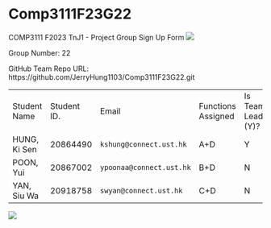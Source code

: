 # Comp3111F23G22
 COMP3111 F2023 TnJ1 - Project Group Sign Up Form
 ![](https://gifdb.com/images/high/rick-rolled-rick-astley-singing-qx2hd0d2xtkdseyk.webp)
 <p>Group Number: 22</p>
 <p>GitHub Team Repo URL: https://github.com/JerryHung1103/Comp3111F23G22.git</p>
  
  <table>
    <tbody>
        <tr>
            <td>Student Name </td> 
            <td>Student ID.</td>
            <td>Email</td>
            <td>Functions Assigned</td>
            <td>Is Team Leader (Y)? </td>
        </tr>
        <tr>
            <!---This is Jerry-->
            <td>HUNG, Ki Sen</td>
            <td>20864490</td>
            <td><code>kshung@connect.ust.hk</code></td>
            <td>A+D</td>
            <td>Y</td>
        </tr>
        <tr>
            <!---This is Paddy-->
            <td>POON, Yui</td>
            <td>20867002</td>
            <td><code>ypoonaa@connect.ust.hk</code></td>
            <td>B+D</td>
            <td>N</td>
        </tr>
        <tr>
            <!---This is Sam-->
            <td>YAN, Siu Wa</td>
            <td>20918758</td>
            <td><code>swyan@connect.ust.hk</code></td>
            <td>C+D</td>
            <td>N</td>
        </tr>
    </tbody>
  </table>

  ![](https://im3.ezgif.com/tmp/ezgif-3-750e926de9.webp)

